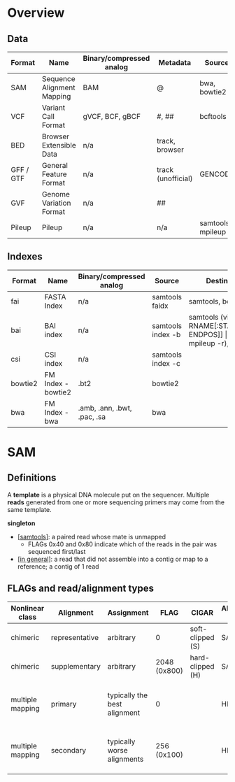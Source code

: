 # Overview

## Data

| Format    | Name                       | Binary/compressed analog | Metadata           | Source           | References                                                                           | 
|-----------|----------------------------|--------------------------|--------------------|------------------|--------------------------------------------------------------------------------------| 
| SAM       | Sequence Alignment Mapping | BAM                      | @                  | bwa, bowtie2     | https://samtools.github.io/hts-specs/SAMv1.pdf                                       | 
| VCF       | Variant Call Format        | gVCF, BCF, gBCF          | #, ##              | bcftools         | https://samtools.github.io/hts-specs/VCFv4.3.pdf, http://www.htslib.org/doc/vcf.html | 
| BED       | Browser Extensible Data    | n/a                      | track, browser     |                  | https://genome.ucsc.edu/FAQ/FAQformat.html                                           | 
| GFF / GTF | General Feature Format     | n/a                      | track (unofficial) | GENCODE          | https://github.com/The-Sequence-Ontology/Specifications/blob/master/gff3.md          | 
| GVF       | Genome Variation Format    | n/a                      | ##                 |                  | https://github.com/The-Sequence-Ontology/Specifications/blob/master/gvf.md           | 
| Pileup    | Pileup                     | n/a                      | n/a                | samtools mpileup | http://samtools.sourceforge.net/pileup.shtml                                         | 

## Indexes

| Format  | Name               | Binary/compressed analog    | Source                  | Destination                                                            | References                           | 
|---------|--------------------|-----------------------------|-------------------------|------------------------------------------------------------------------|--------------------------------------| 
| fai     | FASTA Index        | n/a                         | samtools faidx <FASTA>  | samtools, bcftools                                                     | http://www.htslib.org/doc/faidx.html | 
| bai     | BAI index          | n/a                         | samtools index -b <BAM> | samtools (view RNAME[:STARTPOS[-ENDPOS]] \| idxstats \| mpileup -r), IGV |                                      | 
| csi     | CSI index          | n/a                         | samtools index -c <BAM> |                                                                        |                                      | 
| bowtie2 | FM Index - bowtie2 | .bt2                        | bowtie2                 |                                                                        |                                      | 
| bwa     | FM Index - bwa     | .amb, .ann, .bwt, .pac, .sa | bwa                     |                                                                        |                                      | 

# SAM

## Definitions

A **template** is a physical DNA molecule put on the sequencer. Multiple **reads** generated from one or more sequencing primers may come from the same template.

**singleton**
- [[samtools]](http://www.htslib.org/doc/samtools.html): a paired read whose mate is unmapped
  - FLAGs 0x40 and 0x80 indicate which of the reads in the pair was sequenced first/last
- [[in general]](https://stackoverflow.com/questions/30782192/in-bioinformatics-what-is-a-singleton): a read that did not assemble into a contig or map to a reference; a contig of 1 read

## FLAGs and read/alignment types

| Nonlinear class  | Alignment      | Assignment                   | FLAG         | CIGAR            | Alignment tags | Shared fields             | 
|------------------|----------------|------------------------------|--------------|------------------|----------------|---------------------------| 
| chimeric         | representative | arbitrary                    | 0            | soft-clipped (S) | SA             | QNAME                     | 
| chimeric         | supplementary  | arbitrary                    | 2048 (0x800) | hard-clipped (H) | SA             | QNAME                     | 
| multiple mapping | primary        | typically the best alignment | 0            |                  | HI, NH         | QNAME, FLAG 0x40 and 0x80 | 
| multiple mapping | secondary      | typically worse alignments   | 256 (0x100)  |                  | HI, NH         | QNAME, FLAG 0x40 and 0x80 | 

